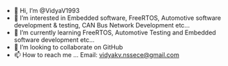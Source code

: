 - 👋 Hi, I’m @VidyaV1993
- 👀 I’m interested in Embedded software, FreeRTOS, Automotive software development & testing, CAN Bus Network Development etc...
- 🌱 I’m currently learning FreeRTOS, Automotive Testing and Embedded software development etc...
- 💞️ I’m looking to collaborate on GitHub
- 📫 How to reach me ... Email: vidyakv.nssece@gmail.com

<!---
VidyaV1993/VidyaV1993 is a ✨ special ✨ repository because its `README.md` (this file) appears on your GitHub profile.
You can click the Preview link to take a look at your changes.
--->
